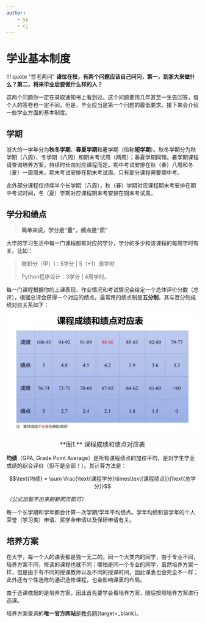 ```yaml
---
author:
    - yy
    - cj
---
```


# **学业基本制度**

!!! quote "竺老两问"
    **诸位在校，有两个问题应该自己问问，第一，到浙大来做什么？第二，将来毕业后要做什么样的人？**

这两个问题你一定在录取通知书上看到过。这个问题要用几年甚至一生去回答，每个人的答卷也一定不同。但是，毕业应当是第一个问题的最低要求。接下来会介绍一些学业方面的基本制度。

## 学期

浙大的一学年分为**秋冬学期**、**春夏学期**和暑学期（俗称**短学期**）。秋冬学期分为秋学期（八周）、冬学期（八周）和期末考试周（两周）；春夏学期同理。暑学期课程请查询培养方案，持续时长由对应课程而定。期中考试安排在秋（春）八周和冬（夏）一周周末，期末考试安排在期末考试周。只有部分课程需要期中考。

此外部分课程仅持续半个长学期（八周），秋（春）学期对应课程期末考安排在期中考试时间，冬（夏）学期对应课程期末考安排在期末考试周。

## 学分和绩点

> **简单来说，学分是“量”，绩点是“质”**

大学的学习生活中每一门课程都有对应的学分，学分的多少和该课程的每周学时有关。比如：
> 微积分（甲）Ⅰ：5学分 | 5（+1）周学时
> 
> Python程序设计：3学分 | 4周学时。

每一门课程根据你的上课表现、作业情况和考试情况会给定一个总体评价分数（总评），根据总评会获得一个对应的绩点。最常用的绩点制是**五分制**，其与百分制成绩对应关系如下：

![课程成绩和绩点对应表](课程成绩和绩点对应表.png)
<center><font size=3>**图1.** 课程成绩和绩点对应表</font></center>

**均绩**（GPA, Grade Point Average）是所有课程绩点的加权平均，是对学生学业成绩的综合评价（但不是全部！）。其计算方法是：

$$\text{均绩} = \sum \frac{\text{课程学分}\times\text{课程绩点}}{\text{总学分}}$$

*（公式加载不出来刷新网页即可）*

每一个长学期和学年都会计算一次学期/学年平均绩点。学年均绩和该学年的个人荣誉（学习类）申请、奖学金申请以及保研申请有关。

## 培养方案

在大学，每一个人的课表都是独一无二的。同一个大类内的同学，由于专业不同，培养方案不同，修读的课程也就不同；哪怕是同一个专业的同学，虽然培养方案一样，但是由于有不同的授课教师以及不同的授课时间，因此课表也会完全不一样；此外还有个性选修的通识选修课程，也会影响课表的布局。

由于选课依据的是培养方案，因此首先要学会看培养方案，随后按照培养方案进行选课。

培养方案查询的**唯一官方网站**是[教务网](http://zdbk.zju.edu.cn){target=_blank}。